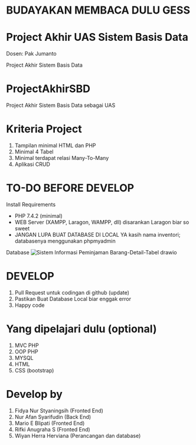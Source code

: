 # BUDAYAKAN MEMBACA DULU GESS

# Project Akhir UAS Sistem Basis Data

Dosen: Pak Jumanto

Project Akhir Sistem Basis Data

# ProjectAkhirSBD

Project Akhir Sistem Basis Data sebagai UAS

# Kriteria Project

1. Tampilan minimal HTML dan PHP
2. Minimal 4 Tabel
3. Minimal terdapat relasi Many-To-Many
4. Aplikasi CRUD

# TO-DO BEFORE DEVELOP

Install Requirements

- PHP 7.4.2 (minimal)
- WEB Server (XAMPP, Laragon, WAMPP, dll) disarankan Laragon biar so sweet
- JANGAN LUPA BUAT DATABASE DI LOCAL YA kasih nama inventori; databasenya menggunakan phpmyadmin

Database 
![Sistem Informasi Peminjaman Barang-Detail-Tabel drawio](https://user-images.githubusercontent.com/68774609/144694872-bbcb8d51-bed4-445d-997c-276d0f582487.png)

# DEVELOP

1. Pull Request untuk codingan di github (update)
2. Pastikan Buat Database Local biar enggak error
3. Happy code

# Yang dipelajari dulu (optional)

1. MVC PHP
2. OOP PHP
3. MYSQL
4. HTML
5. CSS (bootstrap)

# Develop by

1. Fidya Nur Styaningsih (Fronted End)
2. Nur Afan Syarifudin (Back End)
3. Mario E Blipati (Fronted End)
4. Rifki Anugraha S (Fronted End)
5. Wiyan Herra Herviana (Perancangan dan database)



